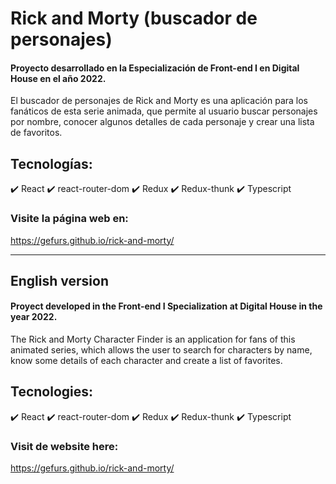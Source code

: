# Rick and Morty (buscador de personajes)

#### Proyecto desarrollado en la Especialización de Front-end I en Digital House en el año **2022**. 
El buscador de personajes de Rick and Morty es una aplicación para los fanáticos de esta serie animada, que permite al usuario buscar personajes por nombre, conocer algunos detalles de cada personaje y crear una lista de favoritos.

## Tecnologías:

:heavy_check_mark: React
:heavy_check_mark: react-router-dom
:heavy_check_mark: Redux
:heavy_check_mark: Redux-thunk
:heavy_check_mark: Typescript

### Visite la página web en: 

<a href="https://gefurs.github.io/rick-and-morty/" target="_blank">https://gefurs.github.io/rick-and-morty/</a>


----

## English version

#### Proyect developed in the Front-end I Specialization at Digital House in the year **2022**. 
The Rick and Morty Character Finder is an application for fans of this animated series, which allows the user to search for characters by name, know some details of each character and create a list of favorites.

## Tecnologies:

:heavy_check_mark: React
:heavy_check_mark: react-router-dom
:heavy_check_mark: Redux
:heavy_check_mark: Redux-thunk
:heavy_check_mark: Typescript

### Visit de website here:

<a href="https://gefurs.github.io/rick-and-morty/" target="_blank">https://gefurs.github.io/rick-and-morty/</a>